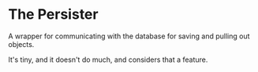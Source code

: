 The Persister
=============

A wrapper for communicating with the database for saving and pulling out objects.

It's tiny, and it doesn't do much, and considers that a feature.
